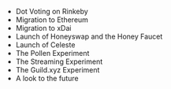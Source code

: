 * Dot Voting on Rinkeby
* Migration to Ethereum
* Migration to xDai
* Launch of Honeyswap and the Honey Faucet
* Launch of Celeste
* The Pollen Experiment
* The Streaming Experiment
* The Guild.xyz Experiment 
* A look to the future
